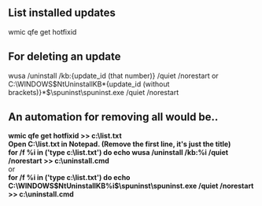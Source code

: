 ## List installed updates

wmic qfe get hotfixid

## For deleting an update

wusa /uninstall /kb:{update_id (that number)} /quiet /norestart 
or
C:\WINDOWS\$NtUninstallKB*{update_id (without brackets)}*$\spuninst\spuninst.exe /quiet /norestart

## An automation for removing all would be..

**wmic qfe get hotfixid >> c:\list.txt**  
**Open C:\list.txt in Notepad. (Remove the first line, it's just the title)**  
**for /f %i in ('type c:\list.txt') do echo wusa /uninstall /kb:%i /quiet /norestart >> c:\uninstall.cmd**  
or  
**for /f %i in ('type c:\list.txt') do echo C:\WINDOWS\$NtUninstallKB%i$\spuninst\spuninst.exe /quiet /norestart >> c:\uninstall.cmd**  